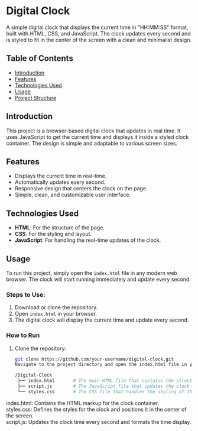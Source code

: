 # Digital Clock

A simple digital clock that displays the current time in "HH:MM:SS" format, built with HTML, CSS, and JavaScript. The clock updates every second and is styled to fit in the center of the screen with a clean and minimalist design.

## Table of Contents
- [Introduction](#introduction)
- [Features](#features)
- [Technologies Used](#technologies-used)
- [Usage](#usage)
- [Project Structure](#project-structure)

## Introduction

This project is a browser-based digital clock that updates in real time. It uses JavaScript to get the current time and displays it inside a styled clock container. The design is simple and adaptable to various screen sizes.

## Features

- Displays the current time in real-time.
- Automatically updates every second.
- Responsive design that centers the clock on the page.
- Simple, clean, and customizable user interface.

## Technologies Used

- **HTML**: For the structure of the page.
- **CSS**: For the styling and layout.
- **JavaScript**: For handling the real-time updates of the clock.

## Usage

To run this project, simply open the `index.html` file in any modern web browser. The clock will start running immediately and update every second.

### Steps to Use:
1. Download or clone the repository.
2. Open `index.html` in your browser.
3. The digital clock will display the current time and update every second.

### How to Run

1. Clone the repository:
   ```bash
   git clone https://github.com/your-username/digital-clock.git
   Navigate to the project directory and open the index.html file in your browser.

   /Digital-Clock
    ├── index.html       # The main HTML file that contains the structure of the clock.
    ├── script.js        # The JavaScript file that updates the clock every second.
    └── styles.css       # The CSS file that handles the styling of the clock and page layout.

index.html: Contains the HTML markup for the clock container.<br>
styles.css: Defines the styles for the clock and positions it in the center of the screen.<br>
script.js: Updates the clock time every second and formats the time display.<br>
